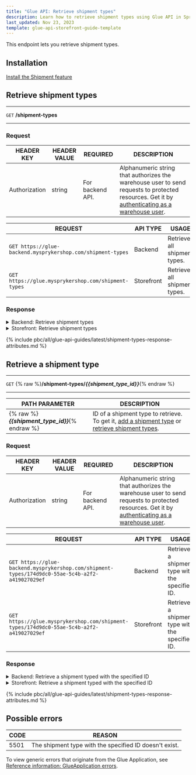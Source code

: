 ```yaml
---
title: "Glue API: Retrieve shipment types"
description: Learn how to retrieve shipment types using Glue API in Spryker Cloud Commerce OS, providing access to shipment type data.
last_updated: Nov 23, 2023
template: glue-api-storefront-guide-template
---
```


This endpoint lets you retrieve shipment types.

## Installation

[Install the Shipment feature](/docs/pbc/all/carrier-management/latest/base-shop/install-and-upgrade/install-features/install-the-shipment-feature.html)

## Retrieve shipment types

***
`GET` **/shipment-types**
***

### Request

| HEADER KEY | HEADER VALUE | REQUIRED | DESCRIPTION |
|-|-|-|-|
| Authorization | string | For backend API. | Alphanumeric string that authorizes the warehouse user to send requests to protected resources. Get it by [authenticating as a warehouse user](/docs/pbc/all/warehouse-management-system/latest/unified-commerce/manage-using-glue-api/glue-api-authenticate-as-a-warehouse-user.html). |


| REQUEST | API TYPE | USAGE |
| --- | --- | --- |
| `GET https://glue-backend.mysprykershop.com/shipment-types` | Backend | Retrieve all shipment types. |
| `GET https://glue.mysprykershop.com/shipment-types` | Storefront | Retrieve all shipment types. |




### Response

<details>
  <summary>Backend: Retrieve shipment types</summary>

```json
{
    "data": [
        {
            "type": "shipment-types",
            "id": "174d9dc0-55ae-5c4b-a2f2-a419027029ef",
            "attributes": {
                "name": "Pickup",
                "key": "pickup",
                "isActive": true,
                "stores": [
                    "DE",
                    "AT"
                ]
            },
            "links": {
                "self": "https://glue-backend.mysprykershop.com/shipment-types/174d9dc0-55ae-5c4b-a2f2-a419027029ef"
            }
        },
        {
            "type": "shipment-types",
            "id": "9e1bd563-3106-52d1-9717-18e8d491e3b3",
            "attributes": {
                "name": "Delivery",
                "key": "delivery",
                "isActive": true,
                "stores": [
                    "DE",
                    "AT"
                ]
            },
            "links": {
                "self": "https://glue-backend.mysprykershop.com/shipment-types/9e1bd563-3106-52d1-9717-18e8d491e3b3"
            }
        }
    ],
    "links": {
        "self": "https://glue-backend.mysprykershop.com/shipment-types"
    }
}
```

</details>

<details>
  <summary>Storefront: Retrieve shipment types</summary>

```json
{
    "data": [
        {
            "type": "shipment-types",
            "id": "9e1bd563-3106-52d1-9717-18e8d491e3b3",
            "attributes": {
                "name": "Delivery",
                "key": "delivery"
            },
            "links": {
                "self": "https://glue.mysprykershop.com/shipment-types/9e1bd563-3106-52d1-9717-18e8d491e3b3"
            }
        },
        {
            "type": "shipment-types",
            "id": "174d9dc0-55ae-5c4b-a2f2-a419027029ef",
            "attributes": {
                "name": "Pickup",
                "key": "pickup"
            },
            "links": {
                "self": "https://glue.mysprykershop.com/shipment-types/174d9dc0-55ae-5c4b-a2f2-a419027029ef"
            }
        }
    ],
    "links": {
        "self": "https://glue.mysprykershop.com/shipment-types"
    }
}
```

</details>


{% include pbc/all/glue-api-guides/latest/shipment-types-response-attributes.md %} <!-- To edit, see /_includes/pbc/all/glue-api-guides/latest/shipment-types-response-attributes.md -->




## Retrieve a shipment type

***
`GET` {% raw %}**/shipment-types/*{{shipment_type_id}}***{% endraw %}
***

| PATH PARAMETER | DESCRIPTION |
| --- | --- |
| {% raw %}***{{shipment_type_id}}***{% endraw %} | ID of a shipment type to retrieve. To get it, [add a shipment type](/docs/pbc/all/carrier-management/latest/base-shop/manage-using-glue-api/manage-shipment-types/glue-api-add-shipment-types.html) or [retrieve shipment types](#retrieve-shipment-types). |


### Request

| HEADER KEY | HEADER VALUE | REQUIRED | DESCRIPTION |
|-|-|-|-|
| Authorization | string | For backend API. | Alphanumeric string that authorizes the warehouse user to send requests to protected resources. Get it by [authenticating as a warehouse user](/docs/pbc/all/warehouse-management-system/latest/unified-commerce/manage-using-glue-api/glue-api-authenticate-as-a-warehouse-user.html). |

| REQUEST | API TYPE | USAGE |
| --- | --- | --- |
| `GET https://glue-backend.mysprykershop.com/shipment-types/174d9dc0-55ae-5c4b-a2f2-a419027029ef` | Backend | Retrieve a shipment type with the specified ID. |
| `GET https://glue.mysprykershop.com/shipment-types/174d9dc0-55ae-5c4b-a2f2-a419027029ef` | Storefront | Retrieve a shipment type with the specified ID. |



### Response


<details>
  <summary>Backend: Retrieve a shipment typed with the specified ID</summary>

```json
{
    "data": {
        "type": "shipment-types",
        "id": "174d9dc0-55ae-5c4b-a2f2-a419027029ef",
        "attributes": {
            "name": "Pickup",
            "key": "pickup",
            "isActive": true,
            "stores": [
                "DE",
                "AT"
            ]
        },
        "links": {
            "self": "https://glue-backend.mysprykershop.com/shipment-types/174d9dc0-55ae-5c4b-a2f2-a419027029ef"
        }
    }
}
```

</details>

<details>
  <summary>Storefront: Retrieve a shipment typed with the specified ID</summary>

```json
{
    "data": {
        "type": "shipment-types",
        "id": "174d9dc0-55ae-5c4b-a2f2-a419027029ef",
        "attributes": {
            "name": "Pickup",
            "key": "pickup"
        },
        "links": {
            "self": "https://glue.mysprykershop.com/shipment-types/174d9dc0-55ae-5c4b-a2f2-a419027029ef"
        }
    }
}
```

</details>


{% include pbc/all/glue-api-guides/latest/shipment-types-response-attributes.md %} <!-- To edit, see /_includes/pbc/all/glue-api-guides/latest/shipment-types-response-attributes.md -->



## Possible errors

| CODE  | REASON |
| --- | --- |
| 5501 | The shipment type with the specified ID doesn't exist. |

To view generic errors that originate from the Glue Application, see [Reference information: GlueApplication errors](/docs/dg/dev/glue-api/latest/rest-api/reference-information-glueapplication-errors.html).
